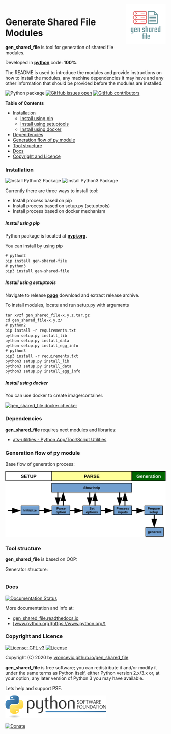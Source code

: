 <img align="right" src="https://raw.githubusercontent.com/vroncevic/gen_shared_file/dev/docs/gen_shared_file_logo.png" width="25%">

# Generate Shared File Modules

**gen_shared_file** is tool for generation of shared file modules.

Developed in **[python](https://www.python.org/)** code: **100%**.

The README is used to introduce the modules and provide instructions on
how to install the modules, any machine dependencies it may have and any
other information that should be provided before the modules are installed.

![Python package](https://github.com/vroncevic/gen_shared_file/workflows/Python%20package%20gen_shared_file/badge.svg?branch=master) [![GitHub issues open](https://img.shields.io/github/issues/vroncevic/gen_shared_file.svg)](https://github.com/vroncevic/gen_shared_file/issues) [![GitHub contributors](https://img.shields.io/github/contributors/vroncevic/gen_shared_file.svg)](https://github.com/vroncevic/gen_shared_file/graphs/contributors)

<!-- START doctoc generated TOC please keep comment here to allow auto update -->
<!-- DON'T EDIT THIS SECTION, INSTEAD RE-RUN doctoc TO UPDATE -->
**Table of Contents**

- [Installation](#installation)
    - [Install using pip](#install-using-pip)
    - [Install using setuptools](#install-using-setuptools)
    - [Install using docker](#install-using-docker)
- [Dependencies](#dependencies)
- [Generation flow of py module](#generation-flow-of-py-module)
- [Tool structure](#tool-structure)
- [Docs](#docs)
- [Copyright and Licence](#copyright-and-licence)

<!-- END doctoc generated TOC please keep comment here to allow auto update -->

### Installation

![Install Python2 Package](https://github.com/vroncevic/gen_shared_file/workflows/Install%20Python2%20Package%20gen_shared_file/badge.svg?branch=master) ![Install Python3 Package](https://github.com/vroncevic/gen_shared_file/workflows/Install%20Python3%20Package%20gen_shared_file/badge.svg?branch=master)

Currently there are three ways to install tool:
* Install process based on pip
* Install process based on setup.py (setuptools)
* Install process based on docker mechanism

##### Install using pip

Python package is located at **[pypi.org](https://pypi.org/project/gen-shared-file/)**.

You can install by using pip
```
# python2
pip install gen-shared-file
# python3
pip3 install gen-shared-file
```

##### Install using setuptools

Navigate to release **[page](https://github.com/vroncevic/gen_shared_file/releases/)** download and extract release archive.

To install modules, locate and run setup.py with arguments
```
tar xvzf gen_shared_file-x.y.z.tar.gz
cd gen_shared_file-x.y.z/
# python2
pip install -r requirements.txt
python setup.py install_lib
python setup.py install_data
python setup.py install_egg_info
# python3
pip3 install -r requirements.txt
python3 setup.py install_lib
python3 setup.py install_data
python3 setup.py install_egg_info
```

##### Install using docker

You can use docker to create image/container.

[![gen_shared_file docker checker](https://github.com/vroncevic/gen_shared_file/workflows/gen_shared_file%20docker%20checker/badge.svg)](https://github.com/vroncevic/gen_shared_file/actions?query=workflow%3A%22gen_shared_file+docker+checker%22)

### Dependencies

**gen_shared_file** requires next modules and libraries:

* [ats-utilities - Python App/Tool/Script Utilities](https://vroncevic.github.io/ats_utilities)

### Generation flow of py module

Base flow of generation process:

![alt tag](https://raw.githubusercontent.com/vroncevic/gen_shared_file/dev/docs/gen_shared_file_flow.png)

### Tool structure

**gen_shared_file** is based on OOP:

Generator structure:

```

```

### Docs

[![Documentation Status](https://readthedocs.org/projects/gen_shared_file/badge/?version=latest)](https://gen_shared_file.readthedocs.io/projects/gen_shared_file/en/latest/?badge=latest)

More documentation and info at:
* [gen_shared_file.readthedocs.io](https://gen_shared_file.readthedocs.io/en/latest/)
* [www.python.org](https://www.python.org/)

### Copyright and Licence

[![License: GPL v3](https://img.shields.io/badge/License-GPLv3-blue.svg)](https://www.gnu.org/licenses/gpl-3.0) [![License](https://img.shields.io/badge/License-Apache%202.0-blue.svg)](https://opensource.org/licenses/Apache-2.0)

Copyright (C) 2020 by [vroncevic.github.io/gen_shared_file](https://vroncevic.github.io/gen_shared_file)

**gen_shared_file** is free software; you can redistribute it and/or modify
it under the same terms as Python itself, either Python version 2.x/3.x or,
at your option, any later version of Python 3 you may have available.

Lets help and support PSF.

[![Python Software Foundation](https://raw.githubusercontent.com/vroncevic/gen_shared_file/dev/docs/psf-logo-alpha.png)](https://www.python.org/psf/)

[![Donate](https://www.paypalobjects.com/en_US/i/btn/btn_donateCC_LG.gif)](https://psfmember.org/index.php?q=civicrm/contribute/transact&reset=1&id=2)
